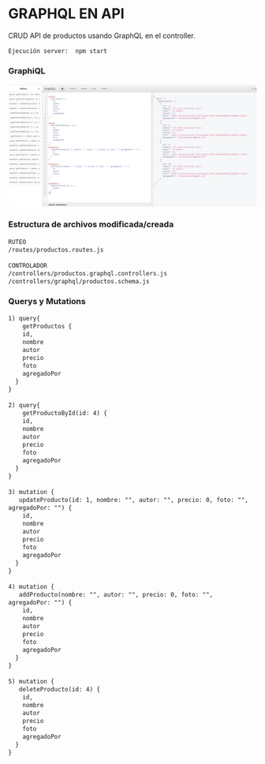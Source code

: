 # GRAPHQL EN API

CRUD API de productos usando GraphQL en el controller.

```
Ejecución server:  npm start

```
### GraphiQL
<img src="docs/graphql.png" width="600px" >


### Estructura de archivos modificada/creada
```
RUTEO
/routes/productos.routes.js

CONTROLADOR
/controllers/productos.graphql.controllers.js
/controllers/graphql/productos.schema.js

```

### Querys y Mutations
```
1) query{
    getProductos {
    id,
    nombre
    autor
    precio
    foto
    agregadoPor
  }
}

2) query{
    getProductoById(id: 4) {
    id,
    nombre
    autor
    precio
    foto
    agregadoPor
  }
}

3) mutation {
   updateProducto(id: 1, nombre: "", autor: "", precio: 0, foto: "", agregadoPor: "") {
    id,
    nombre
    autor
    precio
    foto
    agregadoPor
  }
}

4) mutation {
   addProducto(nombre: "", autor: "", precio: 0, foto: "", agregadoPor: "") {
    id,
    nombre
    autor
    precio
    foto
    agregadoPor
  }
}

5) mutation {
   deleteProducto(id: 4) {
    id,
    nombre
    autor
    precio
    foto
    agregadoPor
  }
}

```